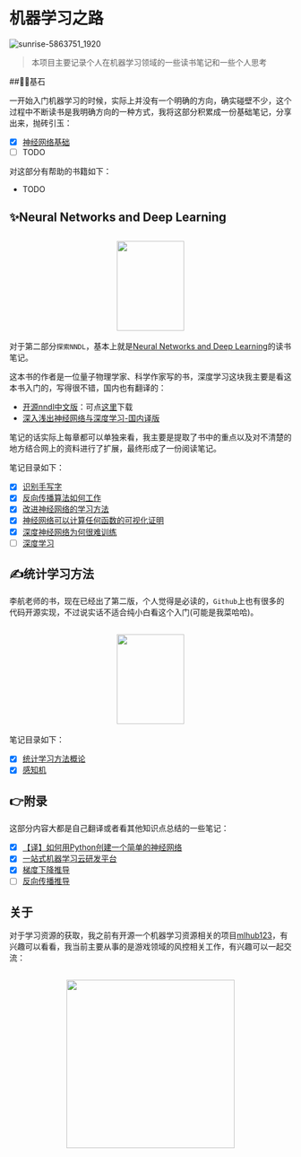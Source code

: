 # 机器学习之路

![sunrise-5863751_1920](https://gitee.com/howie6879/oss/raw/master/uPic/sunrise-5863751_1920.png)

> 本项目主要记录个人在机器学习领域的一些读书笔记和一些个人思考

##👨‍🚀基石

一开始入门机器学习的时候，实际上并没有一个明确的方向，确实碰壁不少，这个过程中不断读书是我明确方向的一种方式，我将这部分积累成一份基础笔记，分享出来，抛砖引玉：

- [x] [神经网络基础](https://www.howie6879.cn/ml_book/docs/01_basic/01.%E7%A5%9E%E7%BB%8F%E7%BD%91%E7%BB%9C%E5%9F%BA%E7%A1%80/)
- [ ] TODO

对这部分有帮助的书籍如下：

- TODO

## ✨Neural Networks and Deep Learning

<h2 align=center>
<img src="https://gitee.com/howie6879/oss/raw/master/uPic/FCVxsG.jpg" width='120px' height='160px'>
</h2>

对于第二部分`探索NNDL`，基本上就是[Neural Networks and Deep Learning](http://neuralnetworksanddeeplearning.com/)的读书笔记。


这本书的作者是一位量子物理学家、科学作家写的书，深度学习这块我主要是看这本书入门的，写得很不错，国内也有翻译的：

- [开源nndl中文版](https://github.com/zhanggyb/nndl)：可点[这里](./.files/书籍/nndl-ebook.pdf)下载
- [深入浅出神经网络与深度学习-国内译版](https://www.ituring.com.cn/book/2789)

笔记的话实际上每章都可以单独来看，我主要是提取了书中的重点以及对不清楚的地方结合网上的资料进行了扩展，最终形成了一份阅读笔记。

笔记目录如下：

- [x] [识别手写字](https://www.howie6879.cn/ml_book/docs/02_nndl/01.%E8%AF%86%E5%88%AB%E6%89%8B%E5%86%99%E5%AD%97/)
- [x] [反向传播算法如何工作](https://www.howie6879.cn/ml_book/docs/02_nndl/02.%E5%8F%8D%E5%90%91%E4%BC%A0%E6%92%AD%E7%AE%97%E6%B3%95%E5%A6%82%E4%BD%95%E5%B7%A5%E4%BD%9C/)
- [x] [改进神经⽹络的学习⽅法](https://www.howie6879.cn/ml_book/docs/02_nndl/03.%E6%94%B9%E8%BF%9B%E7%A5%9E%E7%BB%8F%E7%BB%9C%E7%9A%84%E5%AD%A6%E4%B9%A0%E6%B3%95/)
- [x] [神经⽹络可以计算任何函数的可视化证明](https://www.howie6879.cn/ml_book/docs/02_nndl/04.%E7%A5%9E%E7%BB%8F%E7%BB%9C%E5%8F%AF%E4%BB%A5%E8%AE%A1%E7%AE%97%E4%BB%BB%E4%BD%95%E5%87%BD%E6%95%B0%E7%9A%84%E5%8F%AF%E8%A7%86%E5%8C%96%E8%AF%81%E6%98%8E/)
- [x] [深度神经⽹络为何很难训练](https://www.howie6879.cn/ml_book/docs/02_nndl/05.%E6%B7%B1%E5%BA%A6%E7%A5%9E%E7%BB%8F%E7%BB%9C%E4%B8%BA%E4%BD%95%E5%BE%88%E9%9A%BE%E8%AE%AD%E7%BB%83/)
- [ ] [深度学习]()

## ✍️统计学习方法

李航老师的书，现在已经出了第二版，个人觉得是必读的，`Github`上也有很多的代码开源实现，不过说实话不适合纯小白看这个入门(可能是我菜哈哈)。

<h2 align=center>
<img src="https://raw.githubusercontent.com/howie6879/oss/master/uPic/VB7XHu.jpg" width='120px' height='160px'>
</h2>

笔记目录如下：

- [x] [统计学习方法概论](https://www.howie6879.cn/ml_book/docs/03_lihang/01.%E7%BB%9F%E8%AE%A1%E5%AD%A6%E4%B9%A0%E6%96%B9%E6%B3%95%E6%A6%82%E8%AE%BA/)
- [x] [感知机](https://www.howie6879.cn/ml_book/docs/03_lihang/02.%E6%84%9F%E7%9F%A5%E6%9C%BA/)

## 👉附录

这部分内容大都是自己翻译或者看其他知识点总结的一些笔记：

- [x] [【译】如何用Python创建一个简单的神经网络](https://www.howie6879.cn/ml_book/docs/04_appendix/01.%E8%AF%91%E5%A6%82%E4%BD%95%E7%94%A8python%E5%88%9B%E5%BB%BA%E4%B8%80%E4%B8%AA%E7%AE%80%E5%8D%95%E7%9A%84%E7%A5%9E%E7%BB%8F%E7%BD%91%E7%BB%9C/)
- [x] [一站式机器学习云研发平台](https://www.howie6879.cn/ml_book/docs/04_appendix/00.%E4%B8%80%E7%AB%99%E5%BC%8F%E6%9C%BA%E5%99%A8%E5%AD%A6%E4%B9%A0%E4%BA%91%E7%A0%94%E5%8F%91%E5%B9%B3%E5%8F%B0/)
- [x] [梯度下降推导](https://www.howie6879.cn/ml_book/docs/04_appendix/02.%E6%A2%AF%E5%BA%A6%E4%B8%8B%E9%99%8D%E6%95%B0%E5%AD%A6%E6%8E%A8%E5%AF%BC/)
- [ ] [反向传播推导](./附录/反向传播推导.md)

## 关于

对于学习资源的获取，我之前有开源一个机器学习资源相关的项目[mlhub123](https://github.com/howie6879/mlhub123)，有兴趣可以看看，我当前主要从事的是游戏领域的风控相关工作，有兴趣可以一起交流：

<h2 align=center>
<img src="https://gitee.com/howie6879/oss/raw/master/uPic/qrcode_for_gh_3f02ace79dfb_258.jpg" width='300px' height='300px'>
</h2>


